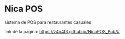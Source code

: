 # Nica POS
sistema de POS para restaurantes casuales 


link de la pagina: https://z4n4t3.github.io/NicaPOS_Pub/#
